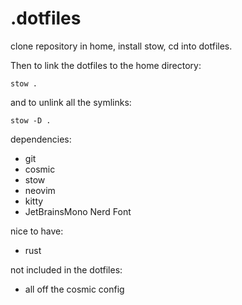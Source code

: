 # .dotfiles

clone repository in home, install stow, cd into dotfiles.

Then to link the dotfiles to the home directory:
```
stow .
```

and to unlink all the symlinks:
```
stow -D .
```
dependencies:
- git
- cosmic
- stow
- neovim
- kitty
- JetBrainsMono Nerd Font

nice to have:
- rust

not included in the dotfiles:
- all off the cosmic config
